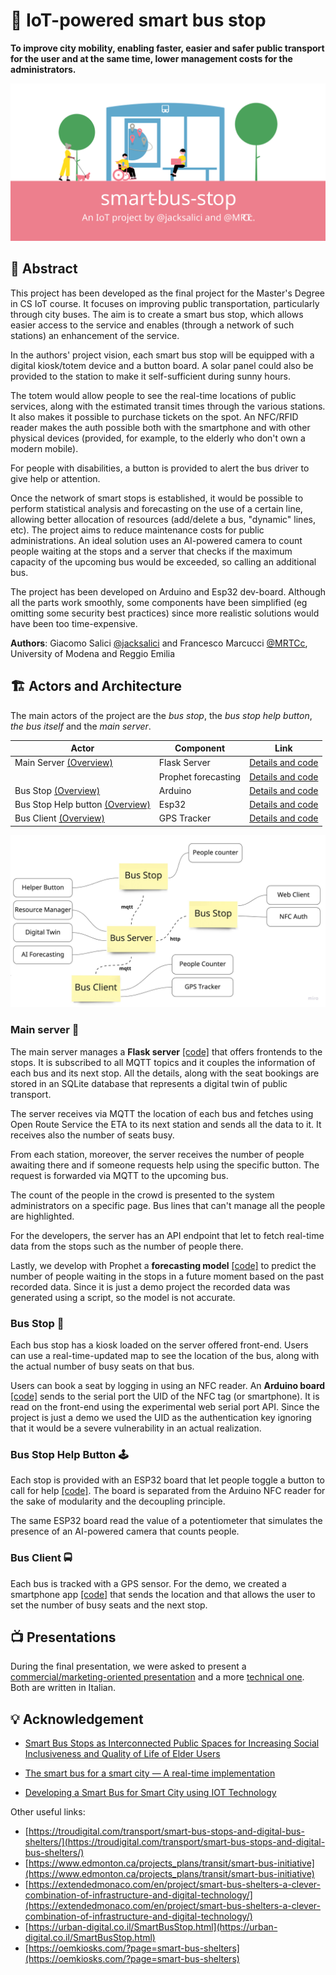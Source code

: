 # 🚏 IoT-powered smart bus stop

**To improve city mobility, enabling faster, easier and safer public transport for the user and at the same time, lower management costs for the administrators.**

![](img/cover.svg)

## 📝 Abstract  

This project has been developed as the final project for the Master's Degree in CS IoT course. It focuses on improving public transportation, particularly through city buses. The aim is to create a smart bus stop, which allows easier access to the service and enables (through a network of such stations) an enhancement of the service.

In the authors' project vision, each smart bus stop will be equipped with a digital kiosk/totem device and a button board. A solar panel could also be provided to the station to make it self-sufficient during sunny hours.

The totem would allow people to see the real-time locations of public services, along with the estimated transit times through the various stations. It also makes it possible to purchase tickets on the spot. An NFC/RFID reader makes the auth possible both with the smartphone and with other physical devices (provided, for example, to the elderly who don't own a modern mobile).

For people with disabilities, a button is provided to alert the bus driver to give help or attention.

Once the network of smart stops is established, it would be possible to perform statistical analysis and forecasting on the use of a certain line, allowing better allocation of resources (add/delete a bus, "dynamic" lines, etc). The project aims to reduce maintenance costs for public administrations. An ideal solution uses an AI-powered camera to count people waiting at the stops and a server that checks if the maximum capacity of the upcoming bus would be exceeded, so calling an additional bus.

The project has been developed on Arduino and Esp32 dev-board. Although all the parts work smoothly, some components have been simplified (eg omitting some security best practices) since more realistic solutions would have been too time-expensive.

**Authors**: Giacomo Salici [@jacksalici](https://github.com/jacksalici) and Francesco Marcucci [@MRTCc](https://github.com/MRTCc), University of Modena and Reggio Emilia

## 🏗 Actors and Architecture  

The main actors of the project are the *bus stop*, the *bus stop help button*, *the bus itself* and the *main server*.

|Actor|Component|Link|
|-|-|-|
|Main Server [(Overview)](#main-server-)|Flask Server|[Details and code](bus-server)|
||Prophet forecasting| [Details and code](forecasting_prophet)
Bus Stop [(Overview)](#bus-stop-)|Arduino|[Details and code](bus-station-nfc-reader)|
Bus Stop Help button [(Overview)](#bus-stop-help-button-)| Esp32 | [Details and code](bus-stop-button)
|Bus Client [(Overview)](#bus-client-)|GPS Tracker|[Details and code](bus-tracker-client)|


![System Design and Architecture - Created with Miro](img/architecture.jpg)

### Main server 🧠

The main server manages a **Flask server** [[code]](bus-server) that offers frontends to the stops. It is subscribed to all MQTT topics and it couples the information of each bus and its next stop. All the details, along with the seat bookings are stored in an SQLite database that represents a digital twin of public transport.

The server receives via MQTT the location of each bus and fetches using Open Route Service the ETA to its next station and sends all the data to it. It receives also the number of seats busy.

From each station, moreover, the server receives the number of people awaiting there and if someone requests help using the specific button. The request is forwarded via MQTT to the upcoming bus.

The count of the people in the crowd is presented to the system administrators on a specific page. Bus lines that can't manage all the people are highlighted.

For the developers, the server has an API endpoint that let to fetch real-time data from the stops such as the number of people there.

Lastly, we develop with Prophet a **forecasting model** [[code]](forecasting_prophet) to predict the number of people waiting in the stops in a future moment based on the past recorded data. Since it is just a demo project the recorded data was generated using a script, so the model is not accurate.

### Bus Stop 🚏

Each bus stop has a kiosk loaded on the server offered front-end. Users can use a real-time-updated map to see the location of the bus, along with the actual number of busy seats on that bus.

Users can book a seat by logging in using an NFC reader. An **Arduino board** [[code]](bus-station-nfc-reader) sends to the serial port the UID of the NFC tag (or smartphone). It is read on the front-end using the experimental web serial port API. Since the project is just a demo we used the UID as the authentication key ignoring that it would be a severe vulnerability in an actual realization.

### Bus Stop Help Button 🕹

Each stop is provided with an ESP32 board that let people toggle a button to call for help [[code]](bus-stop-button). The board is separated from the Arduino NFC reader for the sake of modularity and the decoupling principle.

The same ESP32 board read the value of a potentiometer that simulates the presence of an AI-powered camera that counts people.

### Bus Client 🚍  

Each bus is tracked with a GPS sensor. For the demo, we created a smartphone app [[code]](bus-tracker-client) that sends the location and that allows the user to set the number of busy seats and the next stop.

## 📺 Presentations

During the final presentation, we were asked to present a [commercial/marketing-oriented presentation](presentation-commercial.pdf) and a more [technical one](presentation-technical.pdf). Both are written in Italian.

## 💡 Acknowledgement
- [Smart Bus Stops as Interconnected Public Spaces for Increasing Social Inclusiveness and Quality of Life of Elder Users](https://www.mdpi.com/2624-6511/3/2/23)

- [The smart bus for a smart city — A real-time implementation](https://www.researchgate.net/publication/317640116_The_smart_bus_for_a_smart_city_-_A_real-time_implementation)

- [Developing a Smart Bus for Smart City using IOT Technology](https://ieeexplore.ieee.org/stamp/stamp.jsp?arnumber=8474819&casa_token=OZFhcjsChyMAAAAA:98dlm0OJxNweNn0mVezt-kvXV9SnH9zGMqn_mhkuFfDjq7OWWVDbTmLlN_yldPMKguQGxdvm4ZI)

Other useful links: 
- [https://troudigital.com/transport/smart-bus-stops-and-digital-bus-shelters/](https://troudigital.com/transport/smart-bus-stops-and-digital-bus-shelters/)
- [https://www.edmonton.ca/projects_plans/transit/smart-bus-initiative](https://www.edmonton.ca/projects_plans/transit/smart-bus-initiative)
- [https://extendedmonaco.com/en/project/smart-bus-shelters-a-clever-combination-of-infrastructure-and-digital-technology/](https://extendedmonaco.com/en/project/smart-bus-shelters-a-clever-combination-of-infrastructure-and-digital-technology/)
- [https://urban-digital.co.il/SmartBusStop.html](https://urban-digital.co.il/SmartBusStop.html)
- [https://oemkiosks.com/?page=smart-bus-shelters](https://oemkiosks.com/?page=smart-bus-shelters)
